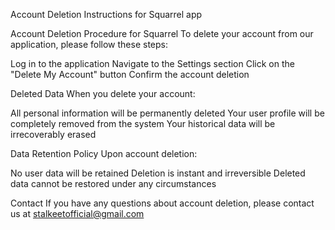 Account Deletion Instructions for Squarrel app



Account Deletion Procedure for Squarrel
To delete your account from our application, please follow these steps:

Log in to the application
Navigate to the Settings section
Click on the "Delete My Account" button
Confirm the account deletion

Deleted Data
When you delete your account:

All personal information will be permanently deleted
Your user profile will be completely removed from the system
Your historical data will be irrecoverably erased

Data Retention Policy
Upon account deletion:

No user data will be retained
Deletion is instant and irreversible
Deleted data cannot be restored under any circumstances

Contact
If you have any questions about account deletion, please contact us at stalkeetofficial@gmail.com
